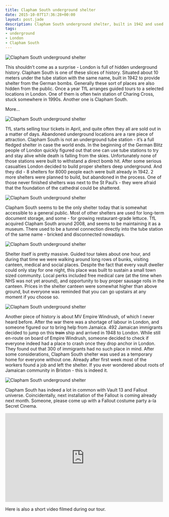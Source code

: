 ```yaml
---
title: Clapham South underground shelter
date: 2015-10-07T17:36:28+00:00
layout: post.jade
description: Clapham South underground shelter, built in 1942 and used by thousands of people during war.
tags:
- underground
- London
- Clapham South
---
```


<img src="/photos/2015-10-clapham-south/clapham-shelter-02.jpg" class="featured" alt="Clapham South underground shelter">

This shouldn’t come as a surprise - London is full of hidden underground history. Clapham South is one of these slices of history. Situated about 10 meters under the tube station with the same name, built in 1942 to provide shelter from the German bombs. Generally these sort of places are also hidden from the public. Once a year TfL arranges guided tours to a selected locations in London. One of them is often twin station of Charing Cross, stuck somewhere in 1990s. Another one is Clapham South.

More...

<img src="/photos/2015-10-clapham-south/clapham-shelter-04.jpg" class="featured" alt="Clapham South underground shelter">

TfL starts selling tour tickets in April, and quite often they all are sold out in a matter of days. Abandoned underground locations are a rare piece of attraction. Clapham South is not an underground tube station - it’s a full fledged shelter in case the world ends. In the beginning of the German Blitz people of London quickly figured out that one can use tube stations to try and stay alive while death is falling from the skies. Unfortunately none of those stations were built to withstand a direct bomb hit. After some serious casualties London decided to build proper shelters deep underground. And they did - 8 shelters for 8000 people each were built already in 1942. 2 more shelters were planned to build, but abandoned in the process. One of those never finished shelters was next to the St Paul’s - they were afraid that the foundation of the cathedral could be shattered.

<img src="/photos/2015-10-clapham-south/clapham-shelter-08.jpg" class="featured" alt="Clapham South underground shelter">

Clapham South seems to be the only shelter today that is somewhat accessible to a general public. Most of other shelters are used for long-term document storage, and some - for growing restaurant-grade lettuce. TfL acquired Clapham South around 2008, and seems to be maintaining it as a museum. There used to be a tunnel connection directly into the tube station of the same name - bricked and disconnected nowadays.

<img src="/photos/2015-10-clapham-south/clapham-shelter-09.jpg" class="featured" alt="Clapham South underground shelter">

Shelter itself is pretty massive. Guided tour takes about one hour, and during that time we were walking around long rows of bunks, visiting canteen, medical and social places. Despite the fact that every vault dweller could only stay for one night, this place was built to sustain a small town sized community. Local perks included free medical care (at the time when NHS was not yet around), and opportunity to buy proper sausage rolls in the canteen. Prices in the shelter canteen were somewhat higher than above ground, but everyone was reminded that you can go upstairs at any moment if you choose so.

<img src="/photos/2015-10-clapham-south/clapham-shelter-06.jpg" class="featured" alt="Clapham South underground shelter">

Another piece of history is about MV Empire Windrush, of which I never heard before. After the war there was a shortage of labour in London, and someone figured our to bring help from Jamaica. 492 Jamaican immigrants decided to jump on this ~~train~~ ship and arrived in 1948 to London. While still en-route on board of Empire Windrush, someone decided to check if everyone indeed had a place to crash once they drop anchor in London. They found out that 300 of immigrants had no such place in mind. After some considerations, Clapham South shelter was used as a temporary home for everyone without one. Already after first week most of the workers found a job and left the shelter. If you ever wondered about roots of Jamaican community in Brixton - this is indeed it.

<img src="/photos/2015-10-clapham-south/clapham-shelter-07.jpg" class="featured" alt="Clapham South underground shelter">

Clapham South has indeed a lot in common with Vault 13 and Fallout universe. Coincidentally, next installation of the Fallout is coming already next month. Someone, please come up with a Fallout costume party a-la Secret Cinema.

<iframe src="https://player.vimeo.com/video/141696327" width="500" height="281" frameborder="0" webkitallowfullscreen mozallowfullscreen allowfullscreen></iframe>

Here is also a short video filmed during our tour.
